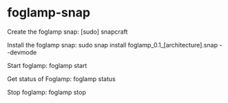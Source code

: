 # foglamp-snap

Create the foglamp snap:
[sudo] snapcraft

Install the foglamp snap:
sudo snap install foglamp_0.1_[architecture].snap --devmode

Start foglamp:
foglamp start

Get status of Foglamp:
foglamp status

Stop foglamp:
foglamp stop
